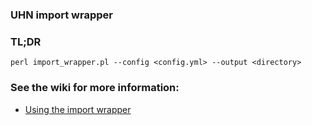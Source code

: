 ### UHN import wrapper

### TL;DR

    perl import_wrapper.pl --config <config.yml> --output <directory>

### See the wiki for more information:

 * [Using the import wrapper](https://github.com/pughlab/import_wrapper/wiki)
